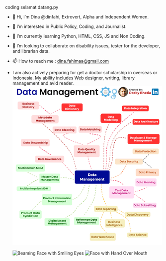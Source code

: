 coding selamat datang.py
- 👋 Hi, I’m Dina @dinfahi, Extrovert, Alpha and Independent Women. 
- 👀 I’m interested in Public Policy, Coding, and Journalist. 
- 🌱 I’m currently learning Python, HTML, CSS, JS and Non Coding.
- 💞️ I’m looking to collaborate on disability issues, tester for the developer, and librarian data. 
- 📫 How to reach me : dina.fahimaa@gmail.com
- I am also actively preparing for get a doctor scholarship in overseas or Indonesia.
  My ability includes Web designer, writing, library management and avid reader.
  ![data management ](data_management.gif)

  <img src="https://raw.githubusercontent.com/Tarikul-Islam-Anik/Animated-Fluent-Emojis/master/Emojis/Smilies/Beaming%20Face%20with%20Smiling%20Eyes.png" alt="Beaming Face with Smiling Eyes" width="40" height="40" />
  <img src="https://raw.githubusercontent.com/Tarikul-Islam-Anik/Animated-Fluent-Emojis/master/Emojis/Smilies/Face%20with%20Hand%20Over%20Mouth.png" alt="Face with Hand Over Mouth" width="40" height="40" />
<!---
dinfahi/dinfahi is a ✨ special ✨ repository because its `README.md` (this file) appears on your GitHub profile.
You can click the Preview link to take a look at your changes.
--->
